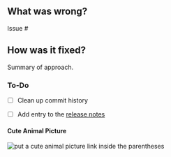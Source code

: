 ## What was wrong?

Issue #

## How was it fixed?

Summary of approach.

### To-Do

[//]: # (Stay ahead of things, add list items here!)
- [ ] Clean up commit history

[//]: # (For important changes that should go into the release notes please add a newsfragment file as explained here: https://github.com/ethereum/dopple/blob/master/newsfragments/README.md)

[//]: # (See: https://dopple.readthedocs.io/en/latest/contributing.html#pull-requests)
- [ ] Add entry to the [release notes](https://github.com/ethereum/dopple/blob/master/newsfragments/README.md)

#### Cute Animal Picture

![put a cute animal picture link inside the parentheses]()
